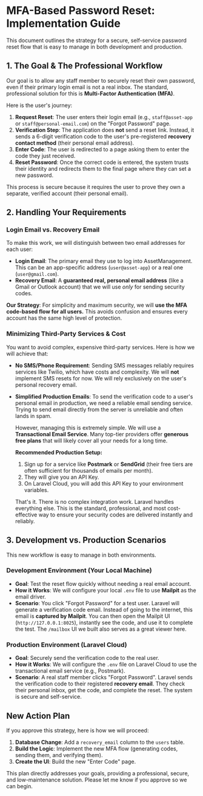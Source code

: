 # MFA-Based Password Reset: Implementation Guide

This document outlines the strategy for a secure, self-service password reset flow that is easy to manage in both development and production.

## 1. The Goal & The Professional Workflow

Our goal is to allow any staff member to securely reset their own password, even if their primary login email is not a real inbox. The standard, professional solution for this is **Multi-Factor Authentication (MFA)**.

Here is the user's journey:

1.  **Request Reset**: The user enters their login email (e.g., `staff@asset-app` or `staff@personal-email.com`) on the "Forgot Password" page.
2.  **Verification Step**: The application does **not** send a reset link. Instead, it sends a 6-digit verification code to the user's pre-registered **recovery contact method** (their personal email address).
3.  **Enter Code**: The user is redirected to a page asking them to enter the code they just received.
4.  **Reset Password**: Once the correct code is entered, the system trusts their identity and redirects them to the final page where they can set a new password.

This process is secure because it requires the user to prove they own a separate, verified account (their personal email).

## 2. Handling Your Requirements

### Login Email vs. Recovery Email

To make this work, we will distinguish between two email addresses for each user:

*   **Login Email**: The primary email they use to log into AssetManagement. This can be an app-specific address (`user@asset-app`) or a real one (`user@gmail.com`).
*   **Recovery Email**: A **guaranteed real, personal email address** (like a Gmail or Outlook account) that we will use *only* for sending security codes.

**Our Strategy**: For simplicity and maximum security, we will **use the MFA code-based flow for all users.** This avoids confusion and ensures every account has the same high level of protection.

### Minimizing Third-Party Services & Cost

You want to avoid complex, expensive third-party services. Here is how we will achieve that:

*   **No SMS/Phone Requirement**: Sending SMS messages reliably requires services like Twilio, which have costs and complexity. We will **not** implement SMS resets for now. We will rely exclusively on the user's personal recovery email.

*   **Simplified Production Emails**: To send the verification code to a user's personal email in production, we need a reliable email sending service. Trying to send email directly from the server is unreliable and often lands in spam.

    However, managing this is extremely simple. We will use a **Transactional Email Service**. Many top-tier providers offer **generous free plans** that will likely cover all your needs for a long time.

    **Recommended Production Setup:**
    1.  Sign up for a service like **Postmark** or **SendGrid** (their free tiers are often sufficient for thousands of emails per month).
    2.  They will give you an API Key.
    3.  On Laravel Cloud, you will add this API Key to your environment variables.

    That's it. There is no complex integration work. Laravel handles everything else. This is the standard, professional, and most cost-effective way to ensure your security codes are delivered instantly and reliably.

## 3. Development vs. Production Scenarios

This new workflow is easy to manage in both environments.

### Development Environment (Your Local Machine)

*   **Goal**: Test the reset flow quickly without needing a real email account.
*   **How it Works**: We will configure your local `.env` file to use **Mailpit** as the email driver.
*   **Scenario**: You click "Forgot Password" for a test user. Laravel will generate a verification code email. Instead of going to the internet, this email is **captured by Mailpit**. You can then open the Mailpit UI (`http://127.0.0.1:8025`), instantly see the code, and use it to complete the test. The `/mailbox` UI we built also serves as a great viewer here.

### Production Environment (Laravel Cloud)

*   **Goal**: Securely send the verification code to the real user.
*   **How it Works**: We will configure the `.env` file on Laravel Cloud to use the transactional email service (e.g., Postmark).
*   **Scenario**: A real staff member clicks "Forgot Password". Laravel sends the verification code to their registered **recovery email**. They check their personal inbox, get the code, and complete the reset. The system is secure and self-service.

## New Action Plan

If you approve this strategy, here is how we will proceed:

1.  **Database Change**: Add a `recovery_email` column to the `users` table.
2.  **Build the Logic**: Implement the new MFA flow (generating codes, sending them, and verifying them).
3.  **Create the UI**: Build the new "Enter Code" page.

This plan directly addresses your goals, providing a professional, secure, and low-maintenance solution. Please let me know if you approve so we can begin.